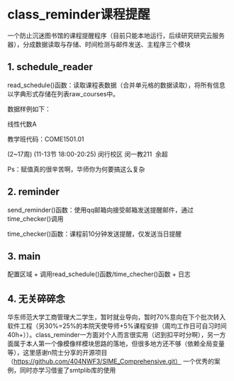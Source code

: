 # class_reminder课程提醒
一个防止沉迷图书馆的课程提醒程序（目前只能本地运行，后续研究研究云服务器），分成数据读取与存储、时间检测与邮件发送、主程序三个模块
## 1. schedule_reader
read_schedule()函数：读取课程表数据（合并单元格的数据读取），将所有信息以字典形式存储在列表raw_courses中。

数据样例如下：

线性代数A

教学班代码：COME1501.01

(2~17周) (11-13节 18:00-20:25) 闵行校区 闵一教211  余超

Ps：赋值真的很辛苦啊，华师你为何要搞这么复杂
## 2. reminder
send_reminder()函数：使用qq邮箱向接受邮箱发送提醒邮件，通过time_checker()调用

time_checker()函数：课程前10分钟发送提醒，仅发送当日提醒
## 3. main
配置区域 + 调用read_schedule()函数/time_checher()函数 + 日志
## 4. 无关碎碎念
华东师范大学工商管理大二学生，暂时就业导向，暂时70%意向在下个批次转入软件工程（另30%=25%的本院天使导师+5%课程安排（周均工作日可自习时间40h+））。class_reminder一方面对个人而言很实用（迟到扣平时分啊），另一方面属于本人第一个像模像样模块思路的落地，但很多地方还不够（依赖全局变量等），这里感谢n院士分享的开源项目（https://github.com/404NWF3/SIME_Comprehensive.git）
一个优秀的案例，同时亦学习借鉴了smtplib库的使用

